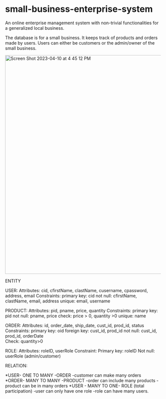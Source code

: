 # small-business-enterprise-system
An online enterprise management system with non-trivial functionalities for a generalized local business. 

The database is for a small business. It keeps track of products and orders made by users. Users can either be customers or the admin/owner of the small business.  


<img width="707" alt="Screen Shot 2023-04-10 at 4 45 12 PM" src="https://user-images.githubusercontent.com/67254834/230995163-6639ac6f-a8de-40c4-aa58-3a9972292e06.png">


ENTITY

USER:
Attributes: cid, cfirstName, clastName, cusername, cpassword, address, email
Constraints:
primary key: cid
not null: cfirstName, clastName, email, address
unique: email, username

PRODUCT: 
Attributes: pid, pname, price, quantity
Constraints:
primary key: pid
not null: pname, price
check: price > 0, quantity >0
unique: name


ORDER: 
Attributes: id, order_date, ship_date, cust_id, prod_id, status
Constraints:
primary key: oid
foreign key: cust_id, prod_id
not null: cust_id, prod_id, orderDate  
Check: quantity>0

ROLE:
Attributes: roleID, userRole
Constraint:
Primary key: roleID
Not null: userRole (admin/customer)

RELATION: 

*USER- ONE TO MANY -ORDER
	-customer can make many orders
*ORDER- MANY TO MANY -PRODUCT
	-order can include many products
	-product can be in many orders
*USER - MANY TO ONE- ROLE (total participation)
	-user can only have one role 
	-role can have many users.


